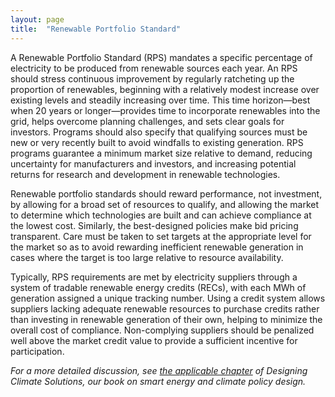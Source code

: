 ```yaml
---
layout: page
title:  "Renewable Portfolio Standard"
---
```

A Renewable Portfolio Standard (RPS) mandates a specific percentage of electricity to be produced from renewable sources each year.  An RPS should stress continuous improvement by regularly ratcheting up the proportion of renewables, beginning with a relatively modest increase over existing levels and steadily increasing over time.  This time horizon—best when 20 years or longer—provides time to incorporate renewables into the grid, helps overcome planning challenges, and sets clear goals for investors.  Programs should also specify that qualifying sources must be new or very recently built to avoid windfalls to existing generation.  RPS programs guarantee a minimum market size relative to demand, reducing uncertainty for manufacturers and investors, and increasing potential returns for research and development in renewable technologies. 

Renewable portfolio standards should reward performance, not investment, by allowing for a broad set of resources to qualify, and allowing the market to determine which technologies are built and can achieve compliance at the lowest cost.  Similarly, the best-designed policies make bid pricing transparent.  Care must be taken to set targets at the appropriate level for the market so as to avoid rewarding inefficient renewable generation in cases where the target is too large relative to resource availability. 

Typically, RPS requirements are met by electricity suppliers through a system of tradable renewable energy credits (RECs), with each MWh of generation assigned a unique tracking number.  Using a credit system allows suppliers lacking adequate renewable resources to purchase credits rather than investing in renewable generation of their own, helping to minimize the overall cost of compliance.  Non-complying suppliers should be penalized well above the market credit value to provide a sufficient incentive for participation.

*For a more detailed discussion, see [the applicable chapter](https://www.energypolicy.solutions/policies/feed-in-tariffs/) of Designing Climate Solutions, our book on smart energy and climate policy design.*